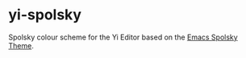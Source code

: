 yi-spolsky
==========

Spolsky colour scheme for the Yi Editor based on the [Emacs Spolsky Theme](https://github.com/owainlewis/emacs-color-themes#spolsky).